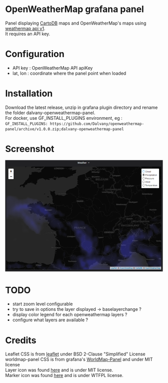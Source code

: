 # OpenWeatherMap grafana panel

Panel displaying [CartoDB](https://carto.com/attribution) maps and OpenWeatherMap's maps using [weathermap api v1](https://openweathermap.org/api/weathermaps).  
It requires an API key.

# Configuration

-   API key : OpenWeatherMap API apiKey
-   lat, lon : coordinate where the panel point when loaded

# Installation

Download the latest release, unzip in grafana plugin directory and rename the folder dalvany-openweathermap-panel.  
For docker, use GF_INSTALL_PLUGINS environment, eg : `GF_INSTALL_PLUGINS: https://github.com/Dalvany/openweathermap-panel/archive/v1.0.0.zip;dalvany-openweathermap-panel`

# Screenshot

![screenshot](https://github.com/Dalvany/openweathermap-panel/raw/master/src/images/screenshot.png)

# TODO

-   start zoom level configurable
-   try to save in options the layer displayed -> baselayerchange ?
-   display color legend for each openweathermap layers ?
-   configure what layers are available ?

# Credits

Leaflet CSS is from [leaflet](https://github.com/Leaflet/Leaflet) under BSD 2-Clause "Simplified" License  
worldmap-panel CSS is from grafana's [WorldMap-Panel](https://github.com/grafana/worldmap-panel) and under MIT license  
Layer icon was found [here](https://www.iconfinder.com/icons/2561455/layers_icon) and is under MIT license.  
Marker icon was found [here](https://www.iconfinder.com/icons/2639858/marker_icon) and is under WTFPL license.

